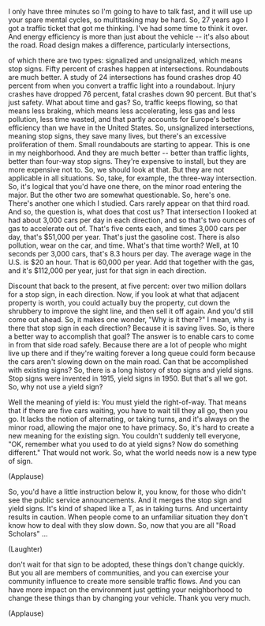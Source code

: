 
I only have three minutes
so I&#39;m going to have to talk fast, and it will
use up your spare mental cycles, so multitasking may be hard.
So, 27 years ago I got a traffic ticket
that got me thinking.
I&#39;ve had some time to think it over.
And energy efficiency is more than just
about the vehicle --
it&#39;s also about the road.
Road design makes a difference, particularly intersections,

of which there are two types: signalized
and unsignalized, which means stop signs.
Fifty percent of crashes happen at intersections.
Roundabouts are much better.
A study of 24 intersections
has found crashes drop 40 percent
from when you convert a traffic light into a roundabout.
Injury crashes have dropped 76 percent,
fatal crashes down 90 percent.
But that&#39;s just safety.
What about time and gas?
So, traffic keeps flowing, so that means less braking,
which means less accelerating, less gas and less pollution,
less time wasted,
and that partly accounts for Europe&#39;s better efficiency
than we have in the United States.
So, unsignalized intersections,
meaning stop signs, they save many lives,
but there&#39;s an excessive proliferation of them.
Small roundabouts are starting to appear.
This is one in my neighborhood. And they are
much better -- better than traffic lights, better than four-way stop signs.
They&#39;re expensive to install,
but they are more expensive not to. So, we should look at that.
But they are not applicable in all situations.
So, take, for example, the three-way intersection.
So, it&#39;s logical that you&#39;d have one there,
on the minor road entering the major.
But the other two are somewhat questionable.
So, here&#39;s one. There&#39;s another one which I studied.
Cars rarely appear on that third road.
And so, the question is, what does that cost us?
That intersection I looked at had about 3,000
cars per day in each direction,
and so that&#39;s two ounces of gas to accelerate out of.
That&#39;s five cents each, and times 3,000 cars per day,
that&#39;s $51,000 per year.
That&#39;s just the gasoline cost. There is also pollution,
wear on the car, and time.
What&#39;s that time worth?
Well, at 10 seconds per 3,000 cars,
that&#39;s 8.3 hours per day. The average wage in the U.S.
is $20 an hour. That is 60,000 per year.
Add that together with the gas, and it&#39;s $112,000 per year,
just for that sign in each direction.

Discount that back to the present, at five percent:
over two million dollars
for a stop sign, in each direction.
Now, if you look at what that adjacent property is worth,
you could actually buy the property,
cut down the shrubbery to improve the sight line,
and then sell it off again.
And you&#39;d still come out ahead.
So, it makes one wonder, &quot;Why is it there?&quot;
I mean, why is there that stop sign in each direction?
Because it is saving lives. So, is there a better way to accomplish that goal?
The answer is to enable cars
to come in from that side road safely.
Because there are a lot of people who might live up there
and if they&#39;re waiting forever a long queue could form
because the cars aren&#39;t slowing down on the main road.
Can that be accomplished with existing signs?
So, there is a long history of stop signs and yield signs.
Stop signs were invented in 1915,
yield signs in 1950. But that&#39;s all we got.
So, why not use a yield sign?

Well the meaning of yield is: You must yield the right-of-way.
That means that if there are five cars waiting, you have to wait
till they all go, then you go. It lacks the notion
of alternating, or taking turns,
and it&#39;s always on the minor road,
allowing the major one to have primacy.
So, it&#39;s hard to create a new meaning for the existing sign.
You couldn&#39;t suddenly tell everyone, &quot;OK, remember
what you used to do at yield signs? Now do something different.&quot;
That would not work.
So, what the world needs now
is a new type of sign.

(Applause)

So, you&#39;d have a little instruction below it,
you know, for those who didn&#39;t see the public service announcements.
And it merges the stop sign and yield signs.
It&#39;s kind of shaped like a T, as in taking turns.
And uncertainty results in caution.
When people come to an unfamiliar situation they don&#39;t know how to deal with
they slow down.
So, now that you are all &quot;Road Scholars&quot; ...

(Laughter)

don&#39;t wait for that sign to be adopted, these things don&#39;t change quickly.
But you all are members of communities,
and you can exercise your community influence
to create more sensible traffic flows.
And you can have more impact on the environment
just getting your neighborhood to change these things
than by changing your vehicle. Thank you very much.

(Applause)

